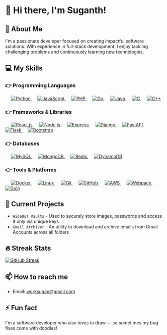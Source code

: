 # 👋 Hi there, I'm Suganth!

## 🚀 About Me
I'm a passionate developer focused on creating impactful software solutions. With experience in full-stack development, I enjoy tackling challenging problems and continuously learning new technologies.

## 💻 My Skills

### 👉 Programming Languages
<p align="left">
  &emsp;
  <a href="https://www.python.org" target="_blank">
    <img alt="Python" src="https://img.shields.io/badge/Python%20-%2314354C.svg?logo=python&logoColor=white">
  </a>
  &emsp;
  <a href="https://developer.mozilla.org/en-US/docs/Web/JavaScript" target="_blank"> 
    <img alt="JavaScript" src="https://img.shields.io/badge/JavaScript%20-%23F7DF1E.svg?logo=javascript&logoColor=black">
  </a>
  &emsp;
  <a href="https://www.php.net/" target="_blank"> 
    <img alt="PHP" src="https://img.shields.io/badge/PHP-%7377BB4.svg?logo=php&logoColor=white">
  </a>
  &emsp;
  <a href="https://golang.org/" target="_blank"> 
    <img alt="Go" src="https://img.shields.io/badge/Go-%2300ADD8.svg?logo=go&logoColor=white">
  </a>
  &emsp;
  <a href="https://www.java.com" target="_blank"> 
    <img alt="Java" src="https://img.shields.io/badge/Java-%23ED8B00.svg?logo=java&logoColor=white">
  </a>
  &emsp;
  <a href="https://www.cprogramming.com/" target="_blank"> 
    <img alt="C" src="https://img.shields.io/badge/C%20-%232370ED.svg?logo=c&logoColor=white">
  </a>
  &emsp;
  <a href="https://www.w3schools.com/cpp/" target="_blank"> 
    <img alt="C++" src="https://img.shields.io/badge/C++%20-%2300599C.svg?logo=c%2B%2B&logoColor=white">
  </a>
</p>

### 👉 Frameworks & Libraries
<p align="left">
  &emsp;
  <a href="https://reactjs.org/" target="_blank"> 
    <img alt="React.js" src="https://img.shields.io/badge/React.js%20-%2320232a.svg?logo=react&logoColor=%2361DAFB">
  </a>
  &emsp;
  <a href="https://nodejs.org/" target="_blank"> 
    <img alt="Node.js" src="https://img.shields.io/badge/Node.js%20-%2343853D.svg?logo=node.js&logoColor=white">
  </a>
  &emsp;
  <a href="https://expressjs.com/" target="_blank"> 
    <img alt="Express" src="https://img.shields.io/badge/Express%20-%23404d59.svg?logo=express&logoColor=white">
  </a>
  &emsp;
  <a href="https://www.djangoproject.com/" target="_blank"> 
    <img alt="Django" src="https://img.shields.io/badge/Django%20-%23092E20.svg?logo=django&logoColor=white">
  </a>
  &emsp;
  <a href="https://fastapi.tiangolo.com/" target="_blank"> 
    <img alt="FastAPI" src="https://img.shields.io/badge/FastAPI%20-%2300C7B7.svg?logo=fastapi&logoColor=white">
  </a>
  &emsp;
  <a href="https://flask.palletsprojects.com/" target="_blank"> 
    <img alt="Flask" src="https://img.shields.io/badge/Flask%20-%23000.svg?logo=flask&logoColor=white">
  </a>
  &emsp;
  <a href="https://getbootstrap.com/" target="_blank"> 
    <img alt="Bootstrap" src="https://img.shields.io/badge/Bootstrap%20-%23563D7C.svg?logo=bootstrap&logoColor=white">
  </a>
</p>

### 👉 Databases
<p align="left">
  &emsp;
  <a href="https://www.mysql.com/" target="_blank"> 
    <img alt="MySQL" src="https://img.shields.io/badge/MySQL-%2300f.svg?logo=mysql&logoColor=white">
  </a>
  &emsp;
  <a href="https://www.mongodb.com/" target="_blank"> 
    <img alt="MongoDB" src="https://img.shields.io/badge/MongoDB-%234ea94b.svg?logo=mongodb&logoColor=white">
  </a>
  &emsp;
  <a href="https://redis.io/" target="_blank"> 
    <img alt="Redis" src="https://img.shields.io/badge/Redis-%23DC382D.svg?logo=redis&logoColor=white">
  </a>
  &emsp;
  <a href="https://aws.amazon.com/dynamodb/" target="_blank"> 
    <img alt="DynamoDB" src="https://img.shields.io/badge/DynamoDB-%234053D6.svg?logo=amazon-dynamodb&logoColor=white">
  </a>
</p>

### 👉 Tools & Platforms
<p align="left">
  &emsp;
  <a href="https://www.docker.com/" target="_blank"> 
    <img alt="Docker" src="https://img.shields.io/badge/Docker-%230db7ed.svg?logo=docker&logoColor=white">
  </a>
  &emsp;
  <a href="https://www.linux.org/" target="_blank"> 
    <img alt="Linux" src="https://img.shields.io/badge/Linux%20Shell-%23FCC624.svg?logo=linux&logoColor=black">
  </a>
  &emsp;
  <a href="https://git-scm.com/" target="_blank"> 
    <img alt="Git" src="https://img.shields.io/badge/Git-%23F05033.svg?logo=git&logoColor=white">
  </a>
  &emsp;
  <a href="https://github.com/" target="_blank"> 
    <img alt="GitHub" src="https://img.shields.io/badge/GitHub-%23181717.svg?logo=github&logoColor=white">
  </a>
  &emsp;
  <a href="https://aws.amazon.com/" target="_blank"> 
    <img alt="AWS" src="https://img.shields.io/badge/AWS-%23FF9900.svg?logo=amazon-aws&logoColor=white">
  </a>
  &emsp;
  <a href="https://webpack.js.org/" target="_blank"> 
    <img alt="Webpack" src="https://img.shields.io/badge/Webpack-%238DD6F9.svg?logo=webpack&logoColor=black">
  </a>
  &emsp;
  <a href="https://gulpjs.com/" target="_blank"> 
    <img alt="Gulp" src="https://img.shields.io/badge/Gulp-%23CF4647.svg?logo=gulp&logoColor=white">
  </a>
</p>

## 🔭 Current Projects
- `HideOut Vaults` - Used to securely store images, passwords and access it only via unique keys
- `Gmail Archiver` - An utility to download and archive emails from Gmail Accounts across all folders


## 🔥 Streak Stats
[![GitHub Streak](https://github-readme-streak-stats.herokuapp.com/?user=Suganth-coder&theme=dark)](https://git.io/streak-stats)

## 📫 How to reach me
- Email: worksugan@gmail.com

## ⚡ Fun fact
I'm a software developer who also loves to draw — so sometimes my bug fixes come with doodles!

